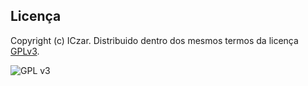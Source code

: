 ## Licença

Copyright (c) ICzar.  Distribuido dentro dos mesmos termos da licença
[GPLv3](https://www.gnu.org/licenses/gpl-3.0.en.html).

![GPL v3](https://www.gnu.org/graphics/gplv3-127x51.png)
